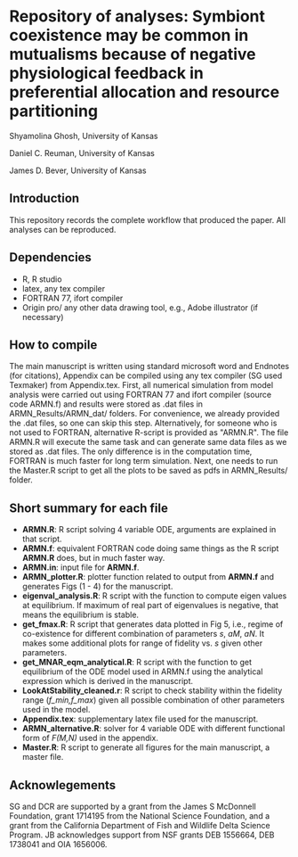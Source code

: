 # Repository of analyses: Symbiont coexistence may be common in mutualisms because of negative physiological feedback in preferential allocation and resource partitioning

Shyamolina Ghosh, University of Kansas 

Daniel C. Reuman, University of Kansas

James D. Bever, University of Kansas


## Introduction

This repository records the complete workflow that produced the paper. All analyses can be reproduced.

## Dependencies

   - R, R studio
   - latex, any tex compiler
   - FORTRAN 77, ifort compiler
   - Origin pro/ any other data drawing tool, e.g., Adobe illustrator (if necessary)
   
## How to compile
 
The main manuscript is written using standard microsoft word and Endnotes (for citations), Appendix can be compiled using any tex compiler (SG used Texmaker) from Appendix.tex. First, all numerical simulation from model analysis were carried out using FORTRAN 77 and ifort compiler (source code ARMN.f) and results were stored as .dat files in ARMN_Results/ARMN_dat/ folders. For convenience, we already provided the .dat files, so one can skip this step. Alternatively, for someone who is not used to FORTRAN, alternative R-script is provided as "ARMN.R". The file ARMN.R will execute the same task and can generate same data files as we stored as .dat files. The only difference is in the computation time, FORTRAN is much faster for long term simulation. Next, one needs to run the Master.R script to get all the plots to be saved as pdfs in ARMN_Results/ folder.

## Short summary for each file
   
   - **ARMN.R**: R script solving 4 variable ODE, arguments are explained in that script.
   - **ARMN.f**: equivalent FORTRAN code doing same things as the R script **ARMN.R** does, but in much faster way.
   - **ARMN.in**: input file for **ARMN.f**.
   - **ARMN_plotter.R**: plotter function related to output from **ARMN.f** and generates Figs (1 - 4) for the manuscript.
   - **eigenval_analysis.R**: R script with the function to compute eigen values at equilibrium. If maximum of real part of eigenvalues is negative, that means the equilibrium is stable.
   - **get_fmax.R**: R script that generates data plotted in Fig 5, i.e., regime of co-existence for different combination of parameters *s*, *aM*, *aN*. It makes some additional plots for range of fidelity vs. *s* given other parameters.
   - **get_MNAR_eqm_analytical.R**: R script with the function to get equilibrium of the ODE model used in ARMN.f using the analytical expression which is derived in the manuscript.
   - **LookAtStability_cleaned.r**: R script to check stability within the fidelity range (*f_min,f_max*) given all possible combination of other parameters used in the model.
   - **Appendix.tex**: supplementary latex file used for the manuscript.
   - **ARMN_alternative.R**: solver for 4 variable ODE with different functional form of *F(M,N)* used in the appendix.
   - **Master.R**: R script to generate all figures for the main manuscript, a master file.
   
## Acknowlegements 

SG and DCR are supported by a grant from the James S McDonnell Foundation, grant 1714195 from the National Science Foundation, and a grant from the California Department of Fish and Wildlife Delta Science Program. JB acknowledges support from NSF grants DEB 1556664, DEB 1738041 and OIA 1656006.
   
